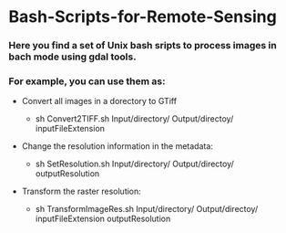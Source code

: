 # Bash-Scripts-for-Remote-Sensing

### Here you find a set of Unix bash sripts to process images in bach mode using gdal tools.

### For example, you can use them as:
- Convert all images in a dorectory to GTiff
  - sh Convert2TIFF.sh Input/directory/ Output/directoy/ inputFileExtension

- Change the resolution information in the metadata:
  - sh SetResolution.sh Input/directory/ Output/directoy/ outputResolution

- Transform the raster resolution:
  - sh TransformImageRes.sh Input/directory/ Output/directoy/ inputFileExtension outputResolution

